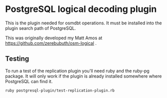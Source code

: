 
# PostgreSQL logical decoding plugin

This is the plugin needed for osmdbt operations. It must be installed into
the plugin search path of PostgreSQL.

This was originally developed my Matt Amos at
https://github.com/zerebubuth/osm-logical .

## Testing

To run a test of the replication plugin you'll need ruby and the ruby-pg
package. It will only work if the plugin is already installed somewhere where
PostgreSQL can find it.

```
ruby postgresql-plugin/test-replication-plugin.rb
```

